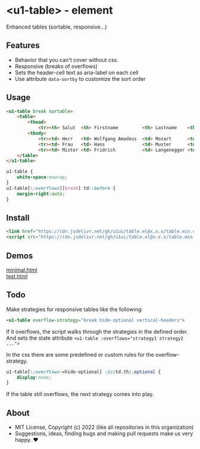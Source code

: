 # &lt;u1-table&gt; - element
Enhanced tables (sortable, responsive...)

## Features

- Behavior that you can't cover without css.
- Responsive (breaks of overflows)
- Sets the header-cell text as aria-label on each cell
- Use attribute `data-sortby` to customize the sort order

## Usage

```html
<u1-table break sortable>
    <table>
        <thead>
            <tr><th> Salut  <th> Firstname         <th> Lastname    <th> Age <th> X
        <tbody>
            <tr><td> Herr   <td> Wolfgang Amadeus  <td> Mozart      <td> 46  <td> b
            <tr><td> Frau   <td> Hans              <td> Muster      <td> 1   <td> c
            <tr><td> Mister <td> Fridrich          <td> Langenegger <td> 5   <td> z
    </table>
</u1-table>
```

```css
u1-table {
    white-space:nowrap;
}
u1-table[\:overflows][break] td::before {
    margin-right:auto;
}
```

## Install

```html
<link href="https://cdn.jsdelivr.net/gh/u1ui/table.el@x.x.x/table.min.css" rel=stylesheet>
<script src="https://cdn.jsdelivr.net/gh/u1ui/table.el@x.x.x/table.min.js" type=module></script>
```

## Demos

[minimal.html](http://gcdn.li/u1ui/table.el@main/tests/minimal.html)  
[test.html](http://gcdn.li/u1ui/table.el@main/tests/test.html)  

## Todo

Make strategies for responsive tables like the following:
```html
<u1-table overflow-strategy="break hide-optional vertical-headers">
```
If it overflows, the script walks through the strategies in the defined order.
And sets the state attribute `<u1-table :overflows="strategy1 strategy2 ...">`

In the css there are some predefined or custom rules for the overflow-strategy.
```css
u1-table[\:overflows~=hide-optional] :is(td,th).optional {
    display:none;
}
```
If the table still overflows, the next strategy comes into play.

## About

- MIT License, Copyright (c) 2022 <u1> (like all repositories in this organization) <br>
- Suggestions, ideas, finding bugs and making pull requests make us very happy. ♥

